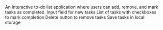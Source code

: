 An interactive to-do list application where users can add, remove, and mark tasks as completed.
 Input field for new tasks
 List of tasks with checkboxes to mark completion
 Delete button to remove tasks
 Save tasks in local storage
